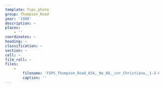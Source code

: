 ```yaml
---
template: fsps_photo
group: Thompson_Road
year: '1980'
description: ~
places:
    - ''
coordinates: ~
heading: ~
classification: ~
section: ~
cell: ~
film_roll: ~
files:
    -
        filename: 'FSPS_Thompson_Road_034,_No_88,_cnr_Christiana,_1-3-FGH,_1980.png'
        caption: ''
---
```

